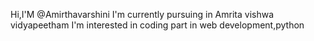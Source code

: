 Hi,I'M @Amirthavarshini
I'm currently pursuing in Amrita vishwa vidyapeetham
I'm interested in coding part in web development,python 
